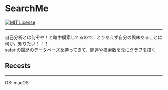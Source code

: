 # SearchMe

[![MIT License](http://img.shields.io/badge/license-MIT-blue.svg?style=flat)](LICENSE)

***
自己分析とは何ぞや！と暗中模索してるので、とりあえず自分の興味あることは何か。知りたい！！！  
safariの履歴のデータベーズを持ってきて、関連や検索数を元にグラフを描く  

## Recests
***
OS: macOS
